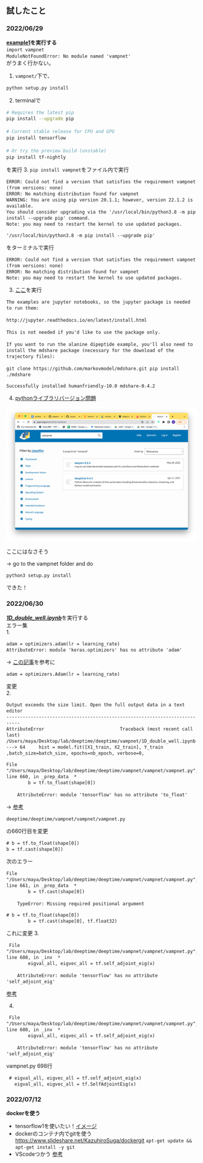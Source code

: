 ## 試したこと
### 2022/06/29
**[example1](../vampnet/examples/1D_double_well.ipynb)を実行する**  
```import vampnet```  
```ModuleNotFoundError: No module named 'vampnet'```  
がうまく行かない。
1. ```vampnet/```下で、
```bash
python setup.py install
```
2. terminalで
```bash
# Requires the latest pip
pip install --upgrade pip

# Current stable release for CPU and GPU
pip install tensorflow

# Or try the preview build (unstable)
pip install tf-nightly
```
を実行
3. ```pip install vampnet```をファイル内で実行
```
ERROR: Could not find a version that satisfies the requirement vampnet (from versions: none)
ERROR: No matching distribution found for vampnet
WARNING: You are using pip version 20.1.1; however, version 22.1.2 is available.
You should consider upgrading via the '/usr/local/bin/python3.8 -m pip install --upgrade pip' command.
Note: you may need to restart the kernel to use updated packages.
```
```
'/usr/local/bin/python3.8 -m pip install --upgrade pip'
```
をターミナルで実行
```
ERROR: Could not find a version that satisfies the requirement vampnet (from versions: none)
ERROR: No matching distribution found for vampnet
Note: you may need to restart the kernel to use updated packages.
```


3. [ここ](../vampnet/README.md)を実行
```
The examples are jupyter notebooks, so the jupyter package is needed to run them:

http://jupyter.readthedocs.io/en/latest/install.html

This is not needed if you'd like to use the package only.

If you want to run the alanine dipeptide example, you'll also need to install the mdshare package (necessary for the download of the trajectory files):

git clone https://github.com/markovmodel/mdshare.git pip install ./mdshare
```

```
Successfully installed humanfriendly-10.0 mdshare-0.4.2
```
4. [pythonライブラリバージョン問題](https://kajindowsxp.com/pip-unable/)

![pypi](../images/no_vampnet.png)

ここにはなさそう


→
go to the vampnet folder and do
```
python3 setup.py install
```
できた！
### 2022/06/30
[***1D_double_well.ipynb***](../vampnet/1D_double_well.ipynb)を実行する  
エラー集  
1. 
```
adam = optimizers.adam(lr = learning_rate)
AttributeError: module 'keras.optimizers' has no attribute 'adam'
```
→ [この記事](https://qiita.com/hetare/questions/b39b7deacf83e257f2ae)を参考に
```
adam = optimizers.Adam(lr = learning_rate)
```
変更  
2. 

```
Output exceeds the size limit. Open the full output data in a text editor
---------------------------------------------------------------------------
AttributeError                            Traceback (most recent call last)
/Users/maya/Desktop/lab/deeptime/deeptime/vampnet/1D_double_well.ipynb 
---> 64     hist = model.fit([X1_train, X2_train], Y_train ,batch_size=batch_size, epochs=nb_epoch, verbose=0,
```
```
File "/Users/maya/Desktop/lab/deeptime/deeptime/vampnet/vampnet/vampnet.py", line 660, in _prep_data  *
        b = tf.to_float(shape[0])

    AttributeError: module 'tensorflow' has no attribute 'to_float'
```
→ [参考](https://github.com/google/tangent/issues/95)
```
deeptime/deeptime/vampnet/vampnet/vampnet.py
```
の660行目を変更
```
# b = tf.to_float(shape[0])
b = tf.cast(shape[0])
```
次のエラー
```
File "/Users/maya/Desktop/lab/deeptime/deeptime/vampnet/vampnet/vampnet.py", line 661, in _prep_data  *
        b = tf.cast(shape[0])

    TypeError: Missing required positional argument
```
```
# b = tf.to_float(shape[0])
        b = tf.cast(shape[0], tf.float32)
```
これに変更
3. 
```
 File "/Users/maya/Desktop/lab/deeptime/deeptime/vampnet/vampnet/vampnet.py", line 608, in _inv  *
        eigval_all, eigvec_all = tf.self_adjoint_eig(x)

    AttributeError: module 'tensorflow' has no attribute 'self_adjoint_eig'
```
[参考](https://aiacademy.jp/media/?p=1610)

4. 
```
 File "/Users/maya/Desktop/lab/deeptime/deeptime/vampnet/vampnet/vampnet.py", line 608, in _inv  *
        eigval_all, eigvec_all = tf.self_adjoint_eig(x)

    AttributeError: module 'tensorflow' has no attribute 'self_adjoint_eig'
```
vampnet.py 698行
```
 # eigval_all, eigvec_all = tf.self_adjoint_eig(x)
   eigval_all, eigvec_all = tf.SelfAdjointEig(x)
```

### 2022/07/12  
**dockerを使う**
- tensorflow1を使いたい！[イメージ](https://hub.docker.com/layers/tensorflow/tensorflow/tensorflow/1.15.3-py3/images/sha256-3f0cd0e85380afb2af3a30703de75a1ec4f3facb00d630714fb2d80d3e36f77f?context=explore)
- dockerのコンテナ内でgitを使う
https://www.slideshare.net/KazuhiroSuga/dockergit
```apt-get update && apt-get install -y git```
- VScodeつかう [参考](https://qiita.com/Yuki_Oshima/items/d3b52c553387685460b0)
